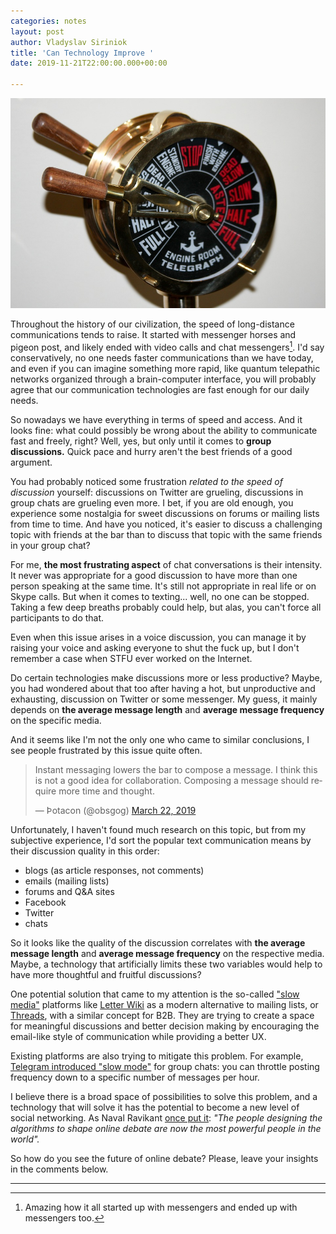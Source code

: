 ```yaml
---
categories: notes
layout: post
author: Vladyslav Siriniok
title: 'Can Technology Improve '
date: 2019-11-21T22:00:00.000+00:00

---
```

![](/uploads/brass-telegraph-692735_960_720.jpg)

Throughout the history of our civilization, the speed of long-distance communications tends to raise. It started with messenger horses and pigeon post, and likely ended with video calls and chat messengers[^1]. I'd say conservatively, no one needs faster communications than we have today, and even if you can imagine something more rapid, like quantum telepathic networks organized through a brain-computer interface, you will probably agree that our communication technologies are fast enough for our daily needs.

So nowadays we have everything in terms of speed and access. And it looks fine: what could possibly be wrong about the ability to communicate fast and freely, right? Well, yes, but only until it comes to **group discussions.** Quick pace and hurry aren't the best friends of a good argument.

You had probably noticed some frustration *related to the speed of discussion* yourself: discussions on Twitter are grueling, discussions in group chats are grueling even more. I bet, if you are old enough, you experience some nostalgia for sweet discussions on forums or mailing lists from time to time. And have you noticed, it's easier to discuss a challenging topic with friends at the bar than to discuss that topic with the same friends in your group chat?

For me, **the most frustrating aspect** of chat conversations is their intensity. It never was appropriate for a good discussion to have more than one person speaking at the same time. It's still not appropriate in real life or on Skype calls. But when it comes to texting... well, no one can be stopped. Taking a few deep breaths probably could help, but alas, you can't force all participants to do that.

Even when this issue arises in a voice discussion, you can manage it by raising your voice and asking everyone to shut the fuck up, but I don't remember a case when STFU ever worked on the Internet.

Do certain technologies make discussions more or less productive? Maybe, you had wondered about that too after having a hot, but unproductive and exhausting, discussion on Twitter or some messenger. My guess, it mainly depends on **the average message length** and **average message frequency** on the specific media.

And it seems like I'm not the only one who came to similar conclusions, I see people frustrated by this issue quite often.

<blockquote class="twitter-tweet"><p lang="en" dir="ltr">Instant messaging lowers the bar to compose a message. I think this is not a good idea for collaboration. Composing a message should require more time and thought.</p>— Þotacon (@obsgog) <a href="https://twitter.com/obsgog/status/1109206383440875526?ref_src=twsrc%5Etfw">March 22, 2019</a></blockquote>

Unfortunately, I haven't found much research on this topic, but from my subjective experience, I'd sort the popular text communication means by their discussion quality in this order:

* blogs (as article responses, not comments)
* emails (mailing lists)
* forums and Q&A sites
* Facebook
* Twitter
* chats

So it looks like the quality of the discussion correlates with **the average message length** and **average message frequency** on the respective media. Maybe, a technology that artificially limits these two variables would help to have more thoughtful and fruitful discussions?

One potential solution that came to my attention is the so-called ["slow media"](https://en.wikipedia.org/wiki/Slow_media) platforms like [Letter Wiki](https://letter.wiki/) as a modern alternative to mailing lists, or [Threads](https://threads.com/), with a similar concept for B2B. They are trying to create a space for meaningful discussions and better decision making by encouraging the email-like style of communication while providing a better UX.

Existing platforms are also trying to mitigate this problem. For example, [Telegram introduced "slow mode"](https://techcrunch.com/2019/08/10/telegram-slow-mode-silent-notifications/) for group chats: you can throttle posting frequency down to a specific number of messages per hour.

I believe there is a broad space of possibilities to solve this problem, and a technology that will solve it has the potential to become a new level of social networking. As Naval Ravikant [once put it](https://twitter.com/naval/status/1099474932260495360): *"The people designing the algorithms to shape online debate are now the most powerful people in the world".*

So how do you see the future of online debate? Please, leave your insights in the comments below.

***

[^1]: Amazing how it all started up with messengers and ended up with messengers too.